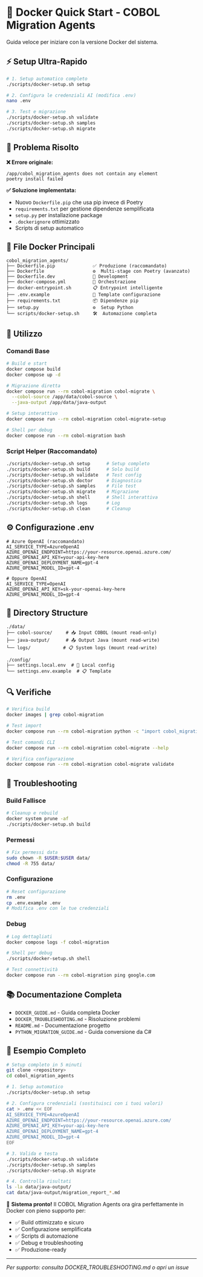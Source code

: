 # 🐳 Docker Quick Start - COBOL Migration Agents

Guida veloce per iniziare con la versione Docker del sistema.

## ⚡ Setup Ultra-Rapido

```bash
# 1. Setup automatico completo
./scripts/docker-setup.sh setup

# 2. Configura le credenziali AI (modifica .env)
nano .env

# 3. Test e migrazione
./scripts/docker-setup.sh validate
./scripts/docker-setup.sh samples
./scripts/docker-setup.sh migrate
```

## 🔧 Problema Risolto

**❌ Errore originale:**
```
/app/cobol_migration_agents does not contain any element
poetry install failed
```

**✅ Soluzione implementata:**
- Nuovo `Dockerfile.pip` che usa pip invece di Poetry
- `requirements.txt` per gestione dipendenze semplificata
- `setup.py` per installazione package
- `.dockerignore` ottimizzato
- Scripts di setup automatico

## 📁 File Docker Principali

```
cobol_migration_agents/
├── Dockerfile.pip              ✅ Produzione (raccomandato)
├── Dockerfile                  ⚙️  Multi-stage con Poetry (avanzato)
├── Dockerfile.dev              🔧 Development
├── docker-compose.yml          🚀 Orchestrazione
├── docker-entrypoint.sh        📋 Entrypoint intelligente
├── .env.example                🔑 Template configurazione
├── requirements.txt            📦 Dipendenze pip
├── setup.py                    ⚙️  Setup Python
└── scripts/docker-setup.sh     🛠️  Automazione completa
```

## 🚀 Utilizzo

### Comandi Base

```bash
# Build e start
docker compose build
docker compose up -d

# Migrazione diretta
docker compose run --rm cobol-migration cobol-migrate \
  --cobol-source /app/data/cobol-source \
  --java-output /app/data/java-output

# Setup interattivo
docker compose run --rm cobol-migration cobol-migrate-setup

# Shell per debug
docker compose run --rm cobol-migration bash
```

### Script Helper (Raccomandato)

```bash
./scripts/docker-setup.sh setup      # Setup completo
./scripts/docker-setup.sh build      # Solo build
./scripts/docker-setup.sh validate   # Test config
./scripts/docker-setup.sh doctor     # Diagnostica
./scripts/docker-setup.sh samples    # File test
./scripts/docker-setup.sh migrate    # Migrazione
./scripts/docker-setup.sh shell      # Shell interattiva
./scripts/docker-setup.sh logs       # Log
./scripts/docker-setup.sh clean      # Cleanup
```

## ⚙️ Configurazione .env

```env
# Azure OpenAI (raccomandato)
AI_SERVICE_TYPE=AzureOpenAI
AZURE_OPENAI_ENDPOINT=https://your-resource.openai.azure.com/
AZURE_OPENAI_API_KEY=your-api-key-here
AZURE_OPENAI_DEPLOYMENT_NAME=gpt-4
AZURE_OPENAI_MODEL_ID=gpt-4

# Oppure OpenAI
AI_SERVICE_TYPE=OpenAI
AZURE_OPENAI_API_KEY=sk-your-openai-key-here
AZURE_OPENAI_MODEL_ID=gpt-4
```

## 📂 Directory Structure

```
./data/
├── cobol-source/     # 📥 Input COBOL (mount read-only)
├── java-output/      # 📤 Output Java (mount read-write)
└── logs/            # 📋 System logs (mount read-write)

./config/
├── settings.local.env  # 🔧 Local config
└── settings.env.example  # 📋 Template
```

## 🔍 Verifiche

```bash
# Verifica build
docker images | grep cobol-migration

# Test import
docker compose run --rm cobol-migration python -c "import cobol_migration_agents; print('OK')"

# Test comandi CLI
docker compose run --rm cobol-migration cobol-migrate --help

# Verifica configurazione
docker compose run --rm cobol-migration cobol-migrate validate
```

## 🛟 Troubleshooting

### Build Fallisce
```bash
# Cleanup e rebuild
docker system prune -af
./scripts/docker-setup.sh build
```

### Permessi
```bash
# Fix permessi data
sudo chown -R $USER:$USER data/
chmod -R 755 data/
```

### Configurazione
```bash
# Reset configurazione
rm .env
cp .env.example .env
# Modifica .env con le tue credenziali
```

### Debug
```bash
# Log dettagliati
docker compose logs -f cobol-migration

# Shell per debug
./scripts/docker-setup.sh shell

# Test connettività
docker compose run --rm cobol-migration ping google.com
```

## 📚 Documentazione Completa

- `DOCKER_GUIDE.md` - Guida completa Docker
- `DOCKER_TROUBLESHOOTING.md` - Risoluzione problemi
- `README.md` - Documentazione progetto
- `PYTHON_MIGRATION_GUIDE.md` - Guida conversione da C#

## 🎯 Esempio Completo

```bash
# Setup completo in 5 minuti
git clone <repository>
cd cobol_migration_agents

# 1. Setup automatico
./scripts/docker-setup.sh setup

# 2. Configura credenziali (sostituisci con i tuoi valori)
cat > .env << EOF
AI_SERVICE_TYPE=AzureOpenAI
AZURE_OPENAI_ENDPOINT=https://your-resource.openai.azure.com/
AZURE_OPENAI_API_KEY=your-api-key-here
AZURE_OPENAI_DEPLOYMENT_NAME=gpt-4
AZURE_OPENAI_MODEL_ID=gpt-4
EOF

# 3. Valida e testa
./scripts/docker-setup.sh validate
./scripts/docker-setup.sh samples
./scripts/docker-setup.sh migrate

# 4. Controlla risultati
ls -la data/java-output/
cat data/java-output/migration_report_*.md
```

🎉 **Sistema pronto!** Il COBOL Migration Agents ora gira perfettamente in Docker con pieno supporto per:

- ✅ Build ottimizzato e sicuro
- ✅ Configurazione semplificata
- ✅ Scripts di automazione
- ✅ Debug e troubleshooting
- ✅ Produzione-ready

---

*Per supporto: consulta DOCKER_TROUBLESHOOTING.md o apri un issue*